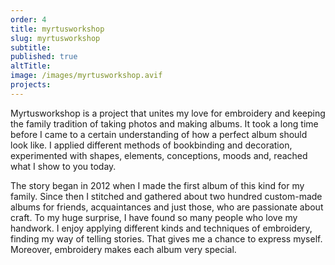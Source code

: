 ```yaml
---
order: 4
title: myrtusworkshop
slug: myrtusworkshop
subtitle:
published: true
altTitle:
image: /images/myrtusworkshop.avif
projects:
---
```


Myrtusworkshop is a project that unites my love for embroidery and keeping the family tradition of taking photos and making albums. It took a long time before I came to a certain understanding of how a perfect album should look like. I applied different methods of bookbinding and decoration, experimented with shapes, elements, conceptions, moods and, reached what I show to you today.

The story began in 2012 when I made the first album of this kind for my family. Since then I stitched and gathered about two hundred custom-made albums for friends, acquaintances and just those, who are passionate about craft. To my huge surprise, I have found so many people who love my handwork. I enjoy applying different kinds and techniques of embroidery, finding my way of telling stories. That gives me a chance to express myself. Moreover, embroidery makes each album very special.
